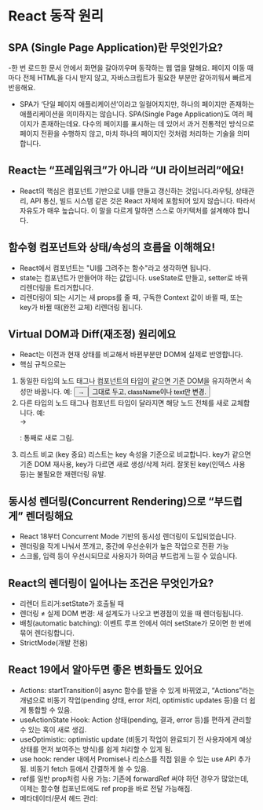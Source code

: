 # React 동작 원리

## SPA (Single Page Application)란 무엇인가요?

-한 번 로드한 문서 안에서 화면을 갈아끼우며 동작하는 웹 앱을 말해요. 페이지 이동 때마다 전체 HTML을 다시 받지 않고, 자바스크립트가 필요한 부분만 갈아끼워서 빠르게 반응해요.

- SPA가 ‘단일 페이지 애플리케이션’이라고 일컬어지지만, 하나의 페이지만 존재하는 애플리케이션을 의미하지는 않습니다. SPA(Single Page Application)도 여러 페이지가 존재하는데요. 다수의 페이지를 표시하는 데 있어서 과거 전통적인 방식으로 페이지 전환을 수행하지 않고, 마치 하나의 페이지인 것처럼 처리하는 기술을 의미합니다.

## React는 “프레임워크”가 아니라 “UI 라이브러리”에요!

- React의 핵심은 컴포넌트 기반으로 UI를 만들고 갱신하는 것입니다.라우팅, 상태관리, API 통신, 빌드 시스템 같은 것은 React 자체에 포함되어 있지 않습니다. 따라서 자유도가 매우 높습니다. 이 말을 다르게 말하면 스스로 아키텍처를 설계해야 합니다.

## 함수형 컴포넌트와 상태/속성의 흐름을 이해해요!

- React에서 컴포넌트는 "UI를 그려주는 함수"라고 생각하면 됩니다.
- state는 컴포넌트가 만들어야 하는 값입니다. useState로 만들고, setter로 바꿔 리렌더링을 트리거합니다.
- 리렌더링이 되는 시기는 새 props를 줄 때, 구독한 Context 값이 바뀔 때, 또는 key가 바뀔 때(완전 교체) 리렌더링 됩니다.

## Virtual DOM과 Diff(재조정) 원리에요

- React는 이전과 현재 상태를 비교해서 바뀐부분만 DOM에 실제로 반영합니다.
- 핵심 규칙으로는

1. 동일한 타입의 노드
   태그나 컴포넌트의 타입이 같으면 기존 DOM을 유지하면서 속성만 바꿉니다.
   예: <button> → <button> 그대로 두고, className이나 text만 변경.
2. 다른 타입의 노드
   태그나 컴포넌트 타입이 달라지면 해당 노드 전체를 새로 교체합니다.
   예: <div> → <p> : 통째로 새로 그림.
3. 리스트 비교 (key 중요)
   리스트는 key 속성을 기준으로 비교합니다.
   key가 같으면 기존 DOM 재사용, key가 다르면 새로 생성/삭제 처리.
   잘못된 key(인덱스 사용 등)는 불필요한 재렌더링 유발.

## 동시성 렌더링(Concurrent Rendering)으로 “부드럽게” 렌더링해요

- React 18부터 Concurrent Mode 기반의 동시성 렌더링이 도입되었습니다.
- 렌더링을 작게 나눠서 쪼개고, 중간에 우선순위가 높은 작업으로 전환 가능
- 스크롤, 입력 등이 우선시되므로 사용자가 하여금 부드럽게 느낄 수 있습니다.

## React의 렌더링이 일어나는 조건은 무엇인가요?

- 리렌더 트리거:setState가 호출될 때
- 렌더링 ≠ 실제 DOM 변경: 새 설계도가 나오고 변경점이 있을 때 렌더링됩니다.
- 배칭(automatic batching): 이벤트 루프 안에서 여러 setState가 모이면 한 번에 묶어 렌더링합니다.
- StrictMode(개발 전용)

## React 19에서 알아두면 좋은 변화들도 있어요

- Actions: startTransition이 async 함수를 받을 수 있게 바뀌었고, “Actions”라는 개념으로 비동기 작업(pending 상태, error 처리, optimistic updates 등)을 더 쉽게 통합할 수 있음.
- useActionState Hook: Action 상태(pending, 결과, error 등)를 편하게 관리할 수 있는 훅이 새로 생김.
- useOptimistic: optimistic update (비동기 작업이 완료되기 전 사용자에게 예상 상태를 먼저 보여주는 방식)를 쉽게 처리할 수 있게 됨.
- use hook: render 내에서 Promise나 리소스를 직접 읽을 수 있는 use API 추가됨. 비동기 fetch 등에서 간결하게 쓸 수 있음.
- ref를 일반 prop처럼 사용 가능: 기존에 forwardRef 써야 하던 경우가 많았는데, 이제는 함수형 컴포넌트에도 ref prop을 바로 전달 가능해짐.
- 메타데이터/문서 헤드 관리: <title>, <meta>, <link> 태그를 컴포넌트 트리 내에서 선언하면 React가 알아서 <head>로 hoist (끌어올려) 처리해줌.
- 스타일시트, 스크립트, 리소스 로딩 최적화: React 19에서 stylesheet 삽입 순서 제어, suspense boundary에 필요한 스타일 시트 미리 로드, scripts 비동기 처리, preload/prefetch 등 리소스 사전 로딩 API 등이 더 강화됨.

## “리액트가 일하는 순서”를 이해하기!

1. 상태/props 변경 감지
2. 렌더 단계: 함수형 컴포넌트를 실행해 새 JSX(=VDOM 설계도) 생성
3. 비교 단계: 이전 VDOM과 Diff
4. 커밋 단계: 바뀐 곳만 실제 DOM 패치 & 브라우저 페인트
5. 효과 실행: useEffect/useLayoutEffect 정리 → 재실행 순서

## 실전에서 유용한 팁

- 리스트엔 안정적인 key쓰기
- 이벤트 핸들러는 가급적 컴포넌트 바깥에서 정의할 것
- 느린 업데이트는 startTransition로 표시
- 개발 모드 StrictMode의 이중 호출은 버그를 찾기 위한 점검

# React의 일반적인 폴더 구조

1.  assets/

- 이미지, 아이콘, CSS 등이 들어갑니다.

2. components/

- Button, Model같은 UI컴포넌트들이 들어갑니다.

3. pages/

- 로그인,홈 등 큰 컴포넌트들이 들어갑니다.

4. hooks/ -재사용 가능한 로직을 묶어둔 폴더입니다.
5. context/

- Context API로 전역 데이터를 관리합니다.

6. utils/ -자주 쓰이는 공통 함수를 넣어놓습니다.(date.ts 등)
7. types/

- 타입 정의를 모아두는 곳입니다.(post.ts, user.ts 등)

8. apis/

- 서버와 통신하는 코드를 모아놓습니다.(todo.ts 등)

9. App.tsx

- 루트 컴포넌트 입니다.

10. main.tsx -리액트 앱의 시작점입니다.

# JSX 사용시 유의 사항 (기초)

## JSX는 반드시 하나의 태그만 반환해야 한다.

- React 컴포넌트에서 JSX를 반환할 때는 무조건 하나의 부모 태그로 감싸야 합니다. 이 말은 즉
- return (
  <strong>상명대학교</strong>
  ) 이런 문법은 허용되지만
  return (
  <strong>상명대학교</strong>
     <p>매튜/김용민</p>
  )이런 문법은 허용되지 않습니다.
- 이를 해결하기 위해 ( ) 소괄호 대신 <> <>를 사용하여 묶습니다.

## React에서 스타일링 방법

1. className을 사용하여 클래스를 묶고 css로 따로 스타일링합니다.
2. inline을 통해 직접 태그에다 style을 지정합니다.
3. 로컬변수를 선언합니다. 컴포넌트 안에서 변수를 선언하고 jsx안에서 활용합니다.

# TSX 사용시 유의 사항 (심화)

## 문자열과 함께 변수 사용하기

- 중괄호 {}와 백틱( ` )을 활용해서, 문자열과 변수를 함께 사용할 수 있습니다.
- 예시를 들면
- const name = "Woojin";
  const msg = `안녕하세요, ${name}님!`;
  console.log(msg); // "안녕하세요, Woojin님!"

## 배열의 요소를 나타내는 방법

- 배열의 요소를 그리려면 map을 사용해야 합니다.
- 중괄호 {} 블록을 쓰면 반드시 return을 적어야 화면에 보여집니다. 소괄호는 return을 생략해도 괜찮습니다. 예시를 들어보면
- function App() {
  const fruits = ["🍎", "🍌", "🍇"];
  return (
  <ul>
  {fruits.map((fruit, index) => (
  <li key={index}>{fruit}</li>
  ))}
  </ul>
  );
  }
- 이런식으로 표현하면 fruits 배열 안에있는 요소들을 밖으로 꺼낼 수 있습니다.

# 첫 컴포넌트 만들어보기

- React에서는 컴포넌트로 UI를 재사용 가능한 조각들로 나눠서 각각 관리할 수 있습니다.
  -import './App.css'

function App() {
const nickname = '매튜'
const sweetPotato = '고구마'
const array = ['REACT', 'NEXT', 'VUE', 'SVELTE', 'ANGULAR', 'REACT-NATIVE']
return (
<>
<strong className='school'>상명대학교</strong>

<p style={{color: 'purple', fontWeight:'bold', fontSize:'3rem'}}>{nickname}/김용민</p>
<h1>{`${nickname}는 ${sweetPotato} 아이스크림을 좋아합니다.`}</h1>
<ul>
{array.map((yaho, idx) => (
<li key={idx}>{yaho}</li>
))}
</ul>
</>
)
}

export default App

- 이 코드 안에서 <li key={idx}>{yaho}</li>부분을 List.tsx라는 파일에 넣고 import List from './components/List';, <List />로 불러와 사용할 수 있습니다.<List />는 props를 따로 작성할 수 있는데, <List key={idx} />이런식으로 list 컴포넌트에 props를 넣어 접근할 수도 있습니다.

# useState 기초

- useState는 React의 함수형 컴포넌트에서 상태(state)를 관리하기 위한 Hook입니다. useState를 사용하면 값이 변할 때마다 컴포넌트가 다시 렌더링됩니다.
- 기본형으로는 const [state, setState] = useState(initialValue);과 같이 사용합니다.
- 예시를 들자면
  import { useState } from "react";

function Counter() {
// count라는 상태 변수를 0으로 초기화
const [count, setCount] = useState(0);

return (

<div>
<p>현재 값: {count}</p>
<button onClick={() => setCount(count + 1)}>+1</button>
<button onClick={() => setCount(count - 1)}>-1</button>
</div>
);
}

export default Counter;
이와 같이 사용됩니다. 버튼을 누르면 setCount함수가 작동해 count값이 변합니다. 이때 화면이 자동으로 업데이트됩니다.

# useState 심화

1. 타입 추론과 제네릭

- const [count, setCount] = useState(0);과 같이 useState가 선언되었을 때, count는 자동으로 number로 추론합니다.
- const [count, setCount] = useState<number | null>(null); 제네릭으로 선언하면 초기값이 null이나 undefined라도 제대로 추론할 수 있습니다.

2. onClick 함수 분리하기

- function Counter() {
  const [count, setCount] = useState(0);

  const handleIncrease = () => setCount((prev) => prev + 1);
  const handleDecrease = () => setCount((prev) => prev - 1);

  return (
  <div>
  <p>{count}</p>
  <button onClick={handleIncrease}>+1</button>
  <button onClick={handleDecrease}>-1</button>
  </div>
  );
  }
  이런식으로 버튼을 누르면 값이 증가하게 설정할 수도 있습니다.

3. setState 여러 번 호출하면?

- const [count, setCount] = useState(0);

const handleClick = () => {
setCount(count + 1);
setCount(count + 1);
setCount(count + 1);
};
이 함수를 실행시키면 3이 나온다고 기대할 수 있지만 실제로는 이벤트의 시작지점의 값 0으로 클로져에 묶여있기때문에 1을 반환합니다.

# useState 객체 상태 업데이트

## 얕은복사

- 복사값이 변경될 때, 원래 값에 영향을 줍니다.

## 깊은복사

- 복사값이 변경되도 원래 값에 영향을 주지 않는 안전한 복사입니다.

## 실습: useState로 객체 업데이트하기

- import { useState } from 'react';

function App() {
// 초기 상태: name, age, nickname, city를 가진 객체
const [person, setPerson] = useState({
name: '김용민',
age: 26,
nickname: '매튜',
city: '', // city 키를 미리 넣어둬야 타입이 추론됨
});

// city 업데이트
const updateCity = () => {
setPerson((prevPerson) => ({
...prevPerson, // 기존 상태 복사
city: '서울', // city 값만 덮어쓰기
}));
};

// age 1 증가
const increaseAge = () => {
setPerson((prevPerson) => ({
...prevPerson, // 기존 상태 복사
age: prevPerson.age + 1, // age만 +1
}));
};

return (
<>

<h1>이름: {person.name}</h1>
<h2>나이: {person.age}</h2>
<h3>닉네임: {person.nickname}</h3>
{person.city && <h4>도시: {person.city}</h4>}
<button onClick={updateCity}>도시 추가</button>
<button onClick={increaseAge}>나이 증가</button>
</>
);
}

export default App;

- 이 코드를 리뷰해보면 처음에 useState에 객체를 초기값으로 전달합니다.
- updateCity를 보면 ...prevPerson으로 기존 객체를 전부 복사하고 city 속성만 "서울"로 덮어썼습니다.
- increaseAge는 나머지 값은 그대로 두고 age만 1 증가시킵니다.
- 버튼을 누르면 {updateCity}, {increaseAge}를 작동시켜 값을 1 증가시킵니다.

# props drilling은 무엇인가요?

- 상위 컴포넌트에서 하위 컴포넌트로 데이터를 전달할 때, 중간에 필요하지 않은 컴포넌트들도 props를 계속 전달해야 하는 상황을 말합니다. 간단한 예시를 들자면
  function App() {
  const user = { name: "매튜", age: 26 };
  return <Parent user={user} />;
  }

function Parent({ user }: { user: { name: string; age: number } }) {
// Parent는 user를 쓰지 않지만, Child에 넘겨줘야 함
return <Child user={user} />;
}

function Child({ user }: { user: { name: string; age: number } }) {
return <GrandChild user={user} />;
}

function GrandChild({ user }: { user: { name: string; age: number } }) {
return <p>{user.name} / {user.age}</p>;
}

- user는 사실 GrandChild에서만 필요하지만, Parent와 Child도 props로 user를 계속 전달해야 합니다. 이러한 방식이면 코드가 재사용성이 떨어지고 관리하기가 어려워집니다.
- 이걸 해결하려면 Context를 사용해야합니다.

# useContext란?

- React의 Context API를 사용하기 쉽게 만든 Hook입니다. "전역처럼 쓸 수 있는 값"을 정의하고, 어떤 컴포넌트에서든 바로 꺼내 쓸 수 있게 해줍니다.
- context는 다음과 같은 방식으로 생성합니다.
  import { createContext } from "react";
  const UserContext = createContext<string>("");
  그리고 다음과 같은 방식으로 사용합니다.
  function App() {
  return (
  <UserContext.Provider value="매튜">
  <Parent />
  </UserContext.Provider>
- UserContext.Provider로 하위 컴포넌트 트리에 값을 내려줍니다.
- 여기서 value="매튜"가 전역처럼 공유되는 값이 됩니다.
- useContext로 값을 소비할 수 있습니다.
  import { useContext } from "react";

function GrandChild() {
const user = useContext(UserContext);
return <h1>안녕하세요, {user}님!</h1>;
}

- useContext(UserContext)로 value를 바로 가져올 수 있습니다.
- 중간의 Parent, Child에서 props를 따로 전달할 필요가 없습니다.

# Lazy Initialization(게으른 초기화)란?

## 정의는 해놓았지만 그것이 사용되기 전까지는 불러오지 않아 효율적으로 자원을 사용하는 것입니다.
